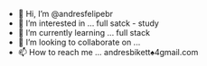 - 👋 Hi, I’m @andresfelipebr
- 👀 I’m interested in ... full satck - study
- 🌱 I’m currently learning ... full stack
- 💞️ I’m looking to collaborate on ...
- 📫 How to reach me ... andresbikett♠4gmail.com

<!---
andresfelipebr/andresfelipebr is a ✨ special ✨ repository because its `README.md` (this file) appears on your GitHub profile.
You can click the Preview link to take a look at your changes.
--->
